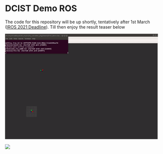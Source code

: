 # DCIST Demo ROS
The code for this repository will be up shortly, tentatively after 1st March ([IROS 2021 Deadline](https://www.iros2021.org/)). Till then enjoy the result teaser below

![](Result/RVIZ_gif.gif)

![](Result/Final_output.gif)

